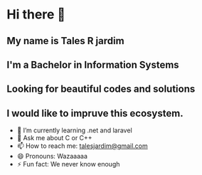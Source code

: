 # Hi there 👋
## My name is Tales R jardim
## I'm a Bachelor in Information Systems
## Looking for beautiful codes and solutions
## I would like to impruve this ecosystem.

- 🌱 I’m currently learning .net and laravel
- 💬 Ask me about C or C++
- 📫 How to reach me: talesjardim@gmail.com
- 😄 Pronouns: Wazaaaaa
- ⚡ Fun fact: We never know enough
